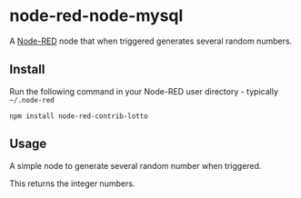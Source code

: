 node-red-node-mysql
========================
A <a href="http://nodered.org" target="_new">Node-RED</a> node that when triggered generates several random numbers.

Install
-------

Run the following command in your Node-RED user directory - typically `~/.node-red`

    npm install node-red-contrib-lotto


Usage
-----

A simple node to generate several random number when triggered.

This returns the integer numbers.
